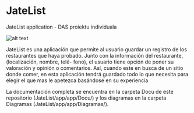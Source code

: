 # JateList
JateList application - DAS proiektu individuala

![alt text](https://github.com/[maialen24]/[JateList]/blob/[main]/JATELIST.png?raw=true)


JateList es una aplicación que permite al usuario guardar un registro de los restaurantes
que haya probado. Junto con la información del restaurante, (localización, nombre, telé-
fono), el usuario tiene opción de poner su valoración y opinión o comentarios. Así, cuando
este en busca de un sitio donde comer, en esta aplicación tendrá guardado todo lo que
necesita para elegir el que mas le apetezca basándose en su experiencia


La documentación completa se encuentra en la carpeta Docu de este repositorio (JateList/app/app/Docu/) y los diagramas en la carpeta Diagramas (JateList/app/app/Diagramas/).
